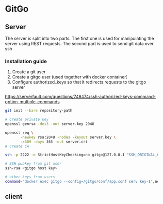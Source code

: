 # GitGo

## Server

The server is split into two parts. The first one is used for manipulating the server using REST requests.
The second part is used to send git data over ssh

### Installation guide

1. Create a git user
2. Create a gitgo user (used together with docker container)
3. Configure authorized_keys so that it redirects requests to the gitgo server

https://serverfault.com/questions/749474/ssh-authorized-keys-command-option-multiple-commands

```bash
git init --bare repository-path
```

```bash
# Create private key
openssl genrsa -des3 -out server.key 2048

openssl req \
       -newkey rsa:2048 -nodes -keyout server.key \
       -x509 -days 365 -out server.crt
# Create CA

```

```bash
ssh -p 2222 -o StrictHostKeyChecking=no gitgo@127.0.0.1 "SSH_ORIGINAL_COMMAND=\"$SSH_ORIGINAL_COMMAND\" $0 $@"
```

```bash
# SSH pubkey from git user
ssh-rsa <gitgo host key>

# other keys from users
command="docker exec gitgo --config=/gitgo/conf/app.conf serv key-1",no-port-forwarding,no-X11-forwarding,no-agent-forwarding,no-pty <user pubkey>
```

## client